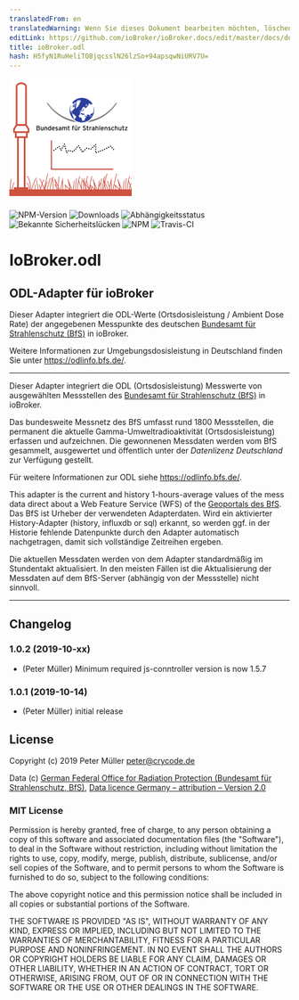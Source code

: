 ```yaml
---
translatedFrom: en
translatedWarning: Wenn Sie dieses Dokument bearbeiten möchten, löschen Sie bitte das Feld "translationsFrom". Andernfalls wird dieses Dokument automatisch erneut übersetzt
editLink: https://github.com/ioBroker/ioBroker.docs/edit/master/docs/de/adapterref/iobroker.odl/README.md
title: ioBroker.odl
hash: H5fyN1RuHeliTOBjqcsslN26lzSo+94apsqwNiURV7U=
---
```

![Logo](../../../en/adapterref/iobroker.odl/admin/odl.png)

![NPM-Version](http://img.shields.io/npm/v/iobroker.odl.svg)
![Downloads](https://img.shields.io/npm/dm/iobroker.odl.svg)
![Abhängigkeitsstatus](https://img.shields.io/david/crycode-de/iobroker.odl.svg)
![Bekannte Sicherheitslücken](https://snyk.io/test/github/crycode-de/ioBroker.odl/badge.svg)
![NPM](https://nodei.co/npm/iobroker.odl.png?downloads=true)
![Travis-CI](http://img.shields.io/travis/crycode-de/ioBroker.odl/master.svg)

# IoBroker.odl
## ODL-Adapter für ioBroker
Dieser Adapter integriert die ODL-Werte (Ortsdosisleistung / Ambient Dose Rate) der angegebenen Messpunkte des deutschen [Bundesamt für Strahlenschutz (BfS)](https://www.bfs.de/) in ioBroker.

Weitere Informationen zur Umgebungsdosisleistung in Deutschland finden Sie unter https://odlinfo.bfs.de/.

---

Dieser Adapter integriert die ODL (Ortsdosisleistung) Messwerte von ausgewählten Messstellen des [Bundesamt für Strahlenschutz (BfS)](https://www.bfs.de/) in ioBroker.

Das bundesweite Messnetz des BfS umfasst rund 1800 Messstellen, die permanent die aktuelle Gamma-Umweltradioaktivität (Ortsdosisleistung) erfassen und aufzeichnen. Die gewonnenen Messdaten werden vom BfS gesammelt, ausgewertet und öffentlich unter der _Datenlizenz Deutschland_ zur Verfügung gestellt.

Für weitere Informationen zur ODL siehe https://odlinfo.bfs.de/.

This adapter is the current and history 1-hours-average values of the mess data direct about a Web Feature Service (WFS) of the [Geoportals des BfS](https://www.imis.bfs.de/geoportal/). Das BfS ist Urheber der verwendeten Adapterdaten.
Wird ein aktivierter History-Adapter (history, influxdb or sql) erkannt, so werden ggf. in der Historie fehlende Datenpunkte durch den Adapter automatisch nachgetragen, damit sich vollständige Zeitreihen ergeben.

Die aktuellen Messdaten werden von dem Adapter standardmäßig im Stundentakt aktualisiert. In den meisten Fällen ist die Aktualisierung der Messdaten auf dem BfS-Server (abhängig von der Messstelle) nicht sinnvoll.

---

## Changelog
### 1.0.2 (2019-10-xx)
* (Peter Müller) Minimum required js-conntroller version is now 1.5.7

### 1.0.1 (2019-10-14)
* (Peter Müller) initial release

## License

Copyright (c) 2019 Peter Müller <peter@crycode.de>

Data (c) [German Federal Office for Radiation Protection (Bundesamt für Strahlenschutz, BfS)](https://www.bfs.de/), [Data licence Germany – attribution – Version 2.0](http://www.govdata.de/dl-de/by-2-0)

### MIT License

Permission is hereby granted, free of charge, to any person obtaining
a copy of this software and associated documentation files (the
"Software"), to deal in the Software without restriction, including
without limitation the rights to use, copy, modify, merge, publish,
distribute, sublicense, and/or sell copies of the Software, and to
permit persons to whom the Software is furnished to do so, subject to
the following conditions:

The above copyright notice and this permission notice shall be
included in all copies or substantial portions of the Software.

THE SOFTWARE IS PROVIDED "AS IS", WITHOUT WARRANTY OF ANY KIND,
EXPRESS OR IMPLIED, INCLUDING BUT NOT LIMITED TO THE WARRANTIES OF
MERCHANTABILITY, FITNESS FOR A PARTICULAR PURPOSE AND
NONINFRINGEMENT. IN NO EVENT SHALL THE AUTHORS OR COPYRIGHT HOLDERS BE
LIABLE FOR ANY CLAIM, DAMAGES OR OTHER LIABILITY, WHETHER IN AN ACTION
OF CONTRACT, TORT OR OTHERWISE, ARISING FROM, OUT OF OR IN CONNECTION
WITH THE SOFTWARE OR THE USE OR OTHER DEALINGS IN THE SOFTWARE.